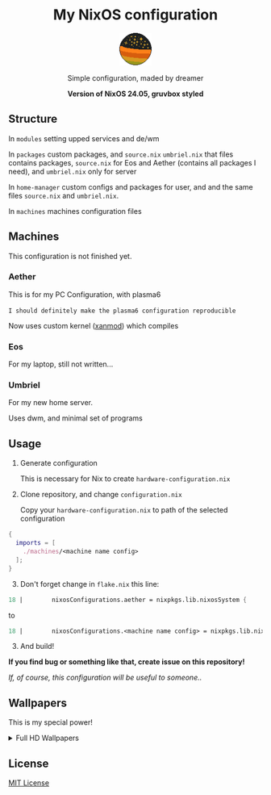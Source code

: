 <div align="center"> 
<h1>My NixOS configuration</h1>
<img src="./stuff/icons/favicon.png" width="64">
<p>Simple configuration, maded by dreamer</p>
<b>Version of NixOS 24.05, gruvbox styled</b>
</div>

## Structure

In `modules` setting upped services and de/wm

In `packages` custom packages, and `source.nix` `umbriel.nix` that files contains packages, `source.nix` for Eos and Aether (contains all packages I need), and `umbriel.nix` only for server

In `home-manager` custom configs and packages for user, and and the same files `source.nix` and `umbriel.nix`.

In `machines` machines configuration files

## Machines

This configuration is not finished yet.

### Aether

This is for my PC Configuration, with plasma6

`I should definitely make the plasma6 configuration reproducible`

Now uses custom kernel ([xanmod](https://xanmod.org/)) which compiles

### Eos

For my laptop, still not written...

### Umbriel

For my new home server.

Uses dwm, and minimal set of programs

## Usage

1. Generate configuration

   This is necessary for Nix to create `hardware-configuration.nix`

2. Clone repository, and change `configuration.nix`

   Copy your `hardware-configuration.nix` to path of the selected configuration

```nix
{
  imports = [
    ./machines/<machine name config>
  ];
}
```

3. Don't forget change in `flake.nix` this line:

```nix
18 | 		nixosConfigurations.aether = nixpkgs.lib.nixosSystem {
```

to

```nix
18 | 		nixosConfigurations.<machine name config> = nixpkgs.lib.nixosSystem {
```

3. And build!

**If you find bug or something like that, create issue on this repository!**

_If, of course, this configuration will be useful to someone.._

## Wallpapers

This is my special power!

<details>
  <summary>Full HD Wallpapers</summary>

![Not loaded wallpaper for Eos :(](./stuff/wallpapers/Umbriel-0.png)

![Not loaded wallpaper for Eos :(](./stuff/wallpapers/Eos-0.png)

![Not loaded wallpaper for Eos :(](./stuff/wallpapers/Eos-1.png)

![Not loaded wallpaper for Eos :(](./stuff/wallpapers/Eos-2.png)

![Not loaded wallpaper for Aether :(](./stuff/wallpapers/Aether-0.png)

![Not loaded wallpaper for Aether :(](./stuff/wallpapers/Aether-1.png)

![Not loaded wallpaper for Aether :(](./stuff/wallpapers/Aether-2.png)

![Imagine vector wallpaper in Gruvbox style..](./stuff/wallpapers/Aether-3.png)

![Imagine vector wallpaper in Gruvbox style..](./stuff/wallpapers/Source-0.png)

**All these wallpapers you can use anywhere!**

</details>

## License

[MIT License](./LICENSE.txt)
